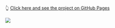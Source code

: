 👆 <a target="_blank" rel="noreferrer noopener" href="https://joaolucassousa.github.io/Front-end-Mini_Projects/Game-card-hover-effect/cards.html#">Click here and see the project on GitHub Pages</a>
<br><br>
<img src="https://github.com/joaolucassousa/Front-end-Mini_Projects/blob/fbd26093301ad47a5f46774307451533a6978325/Game-card-hover-effect/preview-game-card-hover-effect.png">
